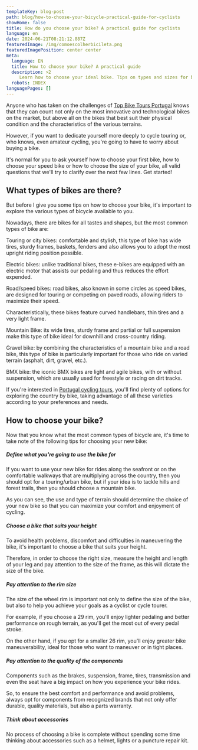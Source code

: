```yaml
---
templateKey: blog-post
path: blog/how-to-choose-your-bicycle-practical-guide-for-cyclists
showHome: false
title: How do you choose your bike? A practical guide for cyclists
language: en
date: 2024-06-21T08:21:12.887Z
featuredImage: /img/comoescolherbicileta.png
featuredImagePosition: center center
meta:
  language: EN
  title: How to choose your bike? A practical guide
  description: >2
     Learn how to choose your ideal bike. Tips on types and sizes for beginners and experienced cyclists.
  robots: INDEX
languagePages: []
---
```

Anyone who has taken on the challenges of [Top Bike Tours Portugal](https://www.topbiketoursportugal.com/) knows that they can count not only on the most innovative and technological bikes on the market, but above all on the bikes that best suit their physical condition and the characteristics of the various terrains.

However, if you want to dedicate yourself more deeply to cycle touring or, who knows, even amateur cycling, you're going to have to worry about buying a bike.

It's normal for you to ask yourself how to choose your first bike, how to choose your speed bike or how to choose the size of your bike, all valid questions that we'll try to clarify over the next few lines. Get started!

## What types of bikes are there?

But before I give you some tips on how to choose your bike, it's important to explore the various types of bicycle available to you.

Nowadays, there are bikes for all tastes and shapes, but the most common types of bike are:

Touring or city bikes: comfortable and stylish, this type of bike has wide tires, sturdy frames, baskets, fenders and also allows you to adopt the most upright riding position possible.

Electric bikes: unlike traditional bikes, these e-bikes are equipped with an electric motor that assists our pedaling and thus reduces the effort expended.

Road/speed bikes: road bikes, also known in some circles as speed bikes, are designed for touring or competing on paved roads, allowing riders to maximize their speed.

Characteristically, these bikes feature curved handlebars, thin tires and a very light frame.

Mountain Bike: its wide tires, sturdy frame and partial or full suspension make this type of bike ideal for downhill and cross-country riding.

Gravel bike: by combining the characteristics of a mountain bike and a road bike, this type of bike is particularly important for those who ride on varied terrain (asphalt, dirt, gravel, etc.).

BMX bike: the iconic BMX bikes are light and agile bikes, with or without suspension, which are usually used for freestyle or racing on dirt tracks.

If you're interested in [Portugal cycling tours](https://www.topbiketoursportugal.com/), you'll find plenty of options for exploring the country by bike, taking advantage of all these varieties according to your preferences and needs.

## How to choose your bike?

Now that you know what the most common types of bicycle are, it's time to take note of the following tips for choosing your new bike:

##### Define what you're going to use the bike for

If you want to use your new bike for rides along the seafront or on the comfortable walkways that are multiplying across the country, then you should opt for a touring/urban bike, but if your idea is to tackle hills and forest trails, then you should choose a mountain bike.

As you can see, the use and type of terrain should determine the choice of your new bike so that you can maximize your comfort and enjoyment of cycling.

##### Choose a bike that suits your height

To avoid health problems, discomfort and difficulties in maneuvering the bike, it's important to choose a bike that suits your height.

Therefore, in order to choose the right size, measure the height and length of your leg and pay attention to the size of the frame, as this will dictate the size of the bike.

##### Pay attention to the rim size

The size of the wheel rim is important not only to define the size of the bike, but also to help you achieve your goals as a cyclist or cycle tourer.

For example, if you choose a 29 rim, you'll enjoy lighter pedaling and better performance on rough terrain, as you'll get the most out of every pedal stroke.

On the other hand, if you opt for a smaller 26 rim, you'll enjoy greater bike maneuverability, ideal for those who want to maneuver or in tight places.

##### Pay attention to the quality of the components

Components such as the brakes, suspension, frame, tires, transmission and even the seat have a big impact on how you experience your bike rides.

So, to ensure the best comfort and performance and avoid problems, always opt for components from recognized brands that not only offer durable, quality materials, but also a parts warranty.

##### Think about accessories

No process of choosing a bike is complete without spending some time thinking about accessories such as a helmet, lights or a puncture repair kit.